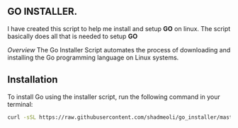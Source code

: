 ## GO INSTALLER.

I have created this script to help me install and setup **GO** on linux.
The script basically does all that is needed to setup **GO**

*Overview*
The Go Installer Script automates the process of downloading and installing the Go programming language on Linux systems.

## Installation
To install Go using the installer script, run the following command in your terminal:

```bash
curl -sSL https://raw.githubusercontent.com/shadmeoli/go_installer/master/install_go.sh | bash -s -- --setup
```
